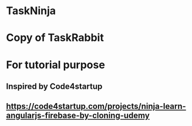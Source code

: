 # TaskNinja
# Copy of TaskRabbit 
# For tutorial purpose

## Inspired by Code4startup
## https://code4startup.com/projects/ninja-learn-angularjs-firebase-by-cloning-udemy